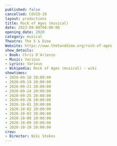 ```yaml
---
published: false
cancelled: COVID-19
layout: productions
title: Rock of Ages (musical)
date: 2023-09-08T00:00:00
opening_date: 2020
category: musical
Theatre: The 5 & Dime
Website: https://www.the5anddime.org/rock-of-ages
show_details:
- Book: Chris D'Arienzo
- Music: Various
- Lyrics: Various
- Wikipedia: Rock of Ages (musical) - wiki
showtimes:
- 2020-09-18 20:00:00
- 2020-09-19 20:00:00
- 2020-09-21 20:00:00
- 2020-09-24 20:00:00
- 2020-09-25 20:00:00
- 2020-09-26 20:00:00
- 2020-10-01 20:00:00
- 2020-10-02 20:00:00
- 2020-10-03 20:00:00
- 2020-10-08 20:00:00
- 2020-10-09 20:00:00
- 2020-10-10 20:00:00
crew:
- Director: Niki Stokes
---
```

